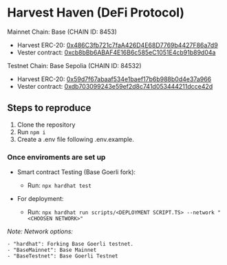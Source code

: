 # Harvest Haven (DeFi Protocol)

Mainnet Chain: Base (CHAIN ID: 8453)

- Harvest ERC-20: [0x486C3fb721c7faA426D4E68D7769b4427F86a7d9](https://basescan.org/address/0x486C3fb721c7faA426D4E68D7769b4427F86a7d9)
- Vester contract: [0xcb8bBb6ABAF4E16B6c585eC1051E4cb91b89d04a](https://basescan.org/address/0xcb8bBb6ABAF4E16B6c585eC1051E4cb91b89d04a)

Testnet Chain: Base Sepolia (CHAIN ID: 84532)

- Harvest ERC-20: [0x59d7f67abaaf534e1baef17b6b988b0d4e37a966](https://sepolia.basescan.org/address/0x59d7f67abaaf534e1baef17b6b988b0d4e37a966)
- Vester contract: [0xdb703099243e59ef2d8c741d053444211dcce42d](https://sepolia.basescan.org/address/0xdb703099243e59ef2d8c741d053444211dcce42d)

## Steps to reproduce

1. Clone the repository
2. Run `npm i`
3. Create a .env file following .env.example.

### Once enviroments are set up

- Smart contract Testing (Base Goerli fork):

  - Run: `npx hardhat test`

- For deployment:
  - Run: `npx hardhat run scripts/<DEPLOYMENT SCRIPT.TS> --network "<CHOOSEN NETWORK>"`

_Note: Network options:_

    - "hardhat": Forking Base Goerli testnet.
    - "BaseMainnet": Base Mainnet
    - "BaseTestnet": Base Goerli Testnet
